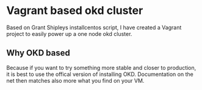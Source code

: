 # Vagrant based okd cluster

Based on Grant Shipleys installcentos script, I have created a Vagrant project to easily power up a 
one node okd cluster.

## Why OKD based

Because if you want to try something more stable and closer to production, it is best to use the offical version of installing OKD.
Documentation on the net then matches also more what you find on your VM.




